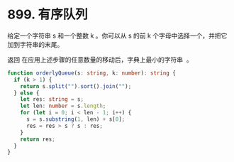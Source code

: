 # 899. 有序队列

给定一个字符串 s 和一个整数 k 。你可以从 s 的前 k 个字母中选择一个，并把它加到字符串的末尾。

返回 在应用上述步骤的任意数量的移动后，字典上最小的字符串  。

```ts
function orderlyQueue(s: string, k: number): string {
  if (k > 1) {
    return s.split("").sort().join("");
  } else {
    let res: string = s;
    let len: number = s.length;
    for (let i = 0; i < len - 1; i++) {
      s = s.substring(1, len) + s[0];
      res = res > s ? s : res;
    }
    return res;
  }
}
```

